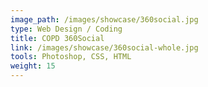 ```yaml
---
image_path: /images/showcase/360social.jpg
type: Web Design / Coding
title: COPD 360Social
link: /images/showcase/360social-whole.jpg
tools: Photoshop, CSS, HTML
weight: 15
---
```

